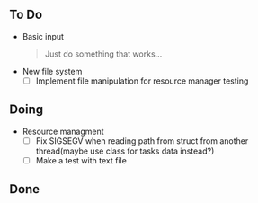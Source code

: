 ## To Do

- Basic input
    > Just do something that works...
- New file system
    * [ ] Implement file manipulation for resource manager testing

## Doing

- Resource managment
    * [ ] Fix SIGSEGV when reading path from struct from another thread(maybe use class for tasks data instead?)
    * [ ] Make a test with text file

## Done

